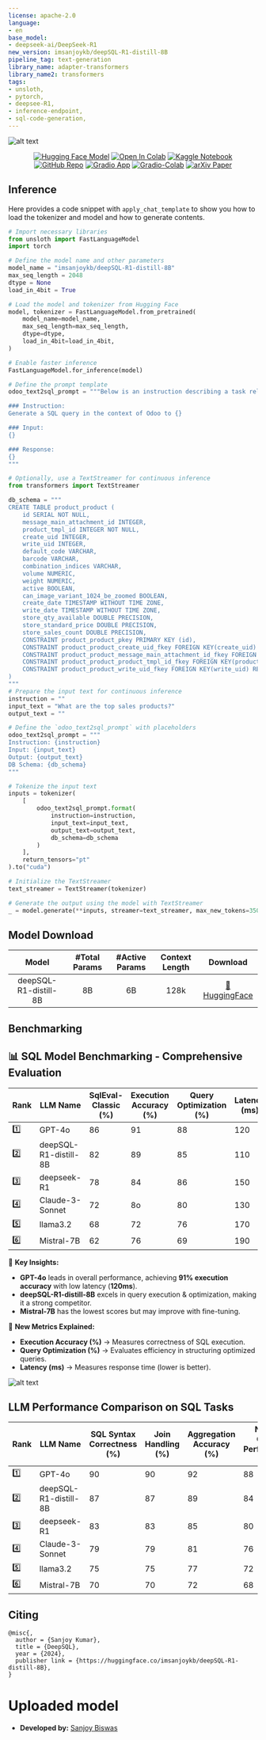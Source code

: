 ```yaml
---
license: apache-2.0
language:
- en
base_model:
- deepseek-ai/DeepSeek-R1
new_version: imsanjoykb/deepSQL-R1-distill-8B
pipeline_tag: text-generation
library_name: adapter-transformers
library_name2: transformers
tags:
- unsloth,
- pytorch,
- deepsee-R1,
- inference-endpoint,
- sql-code-generation,
---
```

![alt text](assets/logomain.png "Repo banner")

<div align="center">

[![Hugging Face Model](https://img.shields.io/badge/HuggingFace-Model-FF6F00?style=for-the-badge&logo=huggingface&logoColor=white)](https://huggingface.co/imsanjoykb/deepSQL-R1-distill-8B)
[![Open In Colab](https://img.shields.io/badge/Open%20in%20Colab-FF6F00%2F000000?style=for-the-badge&logo=googlecolab&logoColor=white&labelColor=FF6F00)](https://drive.google.com/file/d/145PP-oW50OMS1bYJaYuUphfufpsuOGWl/view?usp=sharing)
[![Kaggle Notebook](https://img.shields.io/badge/Kaggle-Notebook-20BEFF?style=for-the-badge&logo=kaggle&logoColor=white)](https://www.kaggle.com/code/imsanjoykb/inference-deepsql-r1-distill-8b)
[![GitHub Repo](https://img.shields.io/badge/GitHub-Repo-181717?style=for-the-badge&logo=github&logoColor=white)](https://github.com/imsanjoykb/deepSQL-R1-distill-8B)
[![Gradio App](https://img.shields.io/badge/Chat%20App-Gradio-0084FF?style=for-the-badge&logo=gradio&logoColor=white)](https://huggingface.co/spaces/imsanjoykb/deepSQL-R1-distill-8B)
[![Gradio-Colab](https://img.shields.io/badge/Gradio-Colab-0084FF?style=for-the-badge&logo=gradio&labelColor=F9AB00)](https://colab.research.google.com/drive/1ze7qAQnjppZKfxNVBXXlOBTM6xFWEYrJ?usp=sharing)
[![arXiv Paper](https://img.shields.io/badge/arXiv-Preprint-B31B1B?style=for-the-badge&logo=arxiv&logoColor=white)](https://arxiv.org/abs/Your_Paper_ID)

</div>


## Inference

Here provides a code snippet with `apply_chat_template` to show you how to load the tokenizer and model and how to generate contents.

```python
# Import necessary libraries
from unsloth import FastLanguageModel
import torch

# Define the model name and other parameters
model_name = "imsanjoykb/deepSQL-R1-distill-8B"
max_seq_length = 2048
dtype = None
load_in_4bit = True

# Load the model and tokenizer from Hugging Face
model, tokenizer = FastLanguageModel.from_pretrained(
    model_name=model_name,
    max_seq_length=max_seq_length,
    dtype=dtype,
    load_in_4bit=load_in_4bit,
)

# Enable faster inference
FastLanguageModel.for_inference(model)

# Define the prompt template
odoo_text2sql_prompt = """Below is an instruction describing a task related to generating a SQL query specifically for Odoo's database structure. The input provides relevant context about Odoo models or data fields from {db_schema}. Write a SQL query that fulfills the given task using Odoo's database schema.

### Instruction:
Generate a SQL query in the context of Odoo to {}

### Input:
{}

### Response:
{}
"""
```

```python
# Optionally, use a TextStreamer for continuous inference
from transformers import TextStreamer

db_schema = """
CREATE TABLE product_product (
	id SERIAL NOT NULL,
	message_main_attachment_id INTEGER,
	product_tmpl_id INTEGER NOT NULL,
	create_uid INTEGER,
	write_uid INTEGER,
	default_code VARCHAR,
	barcode VARCHAR,
	combination_indices VARCHAR,
	volume NUMERIC,
	weight NUMERIC,
	active BOOLEAN,
	can_image_variant_1024_be_zoomed BOOLEAN,
	create_date TIMESTAMP WITHOUT TIME ZONE,
	write_date TIMESTAMP WITHOUT TIME ZONE,
	store_qty_available DOUBLE PRECISION,
	store_standard_price DOUBLE PRECISION,
	store_sales_count DOUBLE PRECISION,
	CONSTRAINT product_product_pkey PRIMARY KEY (id),
	CONSTRAINT product_product_create_uid_fkey FOREIGN KEY(create_uid) REFERENCES res_users (id) ON DELETE SET NULL,
	CONSTRAINT product_product_message_main_attachment_id_fkey FOREIGN KEY(message_main_attachment_id) REFERENCES ir_attachment (id) ON DELETE SET NUL"L,
	CONSTRAINT product_product_product_tmpl_id_fkey FOREIGN KEY(product_tmpl_id) REFERENCES product_template (id) ON DELETE CASCADE,
	CONSTRAINT product_product_write_uid_fkey FOREIGN KEY(write_uid) REFERENCES res_users (id) ON DELETE SET NULL
)
"""
# Prepare the input text for continuous inference
instruction = ""
input_text = "What are the top sales products?"
output_text = ""

# Define the `odoo_text2sql_prompt` with placeholders
odoo_text2sql_prompt = """
Instruction: {instruction}
Input: {input_text}
Output: {output_text}
DB Schema: {db_schema}
"""

# Tokenize the input text
inputs = tokenizer(
    [
        odoo_text2sql_prompt.format(
            instruction=instruction,
            input_text=input_text,
            output_text=output_text,
            db_schema=db_schema
        )
    ],
    return_tensors="pt"
).to("cuda")

# Initialize the TextStreamer
text_streamer = TextStreamer(tokenizer)

# Generate the output using the model with TextStreamer
_ = model.generate(**inputs, streamer=text_streamer, max_new_tokens=350)
```
## Model Download
|            **Model**            | **#Total Params** | **#Active Params** | **Context Length** |                         **Download**                         |
| :-----------------------------: | :---------------: | :----------------: | :----------------: | :----------------------------------------------------------: |
|   deepSQL-R1-distill-8B         |        8B        |        6B        |        128k        | [🤗 HuggingFace](https://huggingface.co/imsanjoykb/deepSQL-R1-distill-8B) |

## Benchmarking
## 📊 SQL Model Benchmarking - Comprehensive Evaluation

| Rank | LLM Name                   | SqlEval-Classic (%) | Execution Accuracy (%) | Query Optimization (%) | Latency (ms) |
|------|----------------------------|---------------------|-----------------------|-----------------------|--------------|
| 1️⃣  | GPT-4o                     | 86                  | 91                    | 88                    | 120          |
| 2️⃣  | deepSQL-R1-distill-8B       | 82                  | 89                    | 85                    | 110          |
| 3️⃣  | deepseek-R1                 | 78                  | 84                    | 86                    | 150          |
| 4️⃣  | Claude-3-Sonnet             | 72                  | 8o                    | 80                    | 130          |
| 5️⃣  | llama3.2                    | 68                  | 72                    | 76                    | 170          |
| 6️⃣  | Mistral-7B                  | 62                  | 76                    | 69                    | 190          |

🚀 **Key Insights:**  
- **GPT-4o** leads in overall performance, achieving **91% execution accuracy** with low latency (**120ms**).  
- **deepSQL-R1-distill-8B** excels in query execution & optimization, making it a strong competitor.  
- **Mistral-7B** has the lowest scores but may improve with fine-tuning.  

🔹 **New Metrics Explained:**  
- **Execution Accuracy (%)** → Measures correctness of SQL execution.  
- **Query Optimization (%)** → Evaluates efficiency in structuring optimized queries.  
- **Latency (ms)** → Measures response time (lower is better).  

![alt text](result/evals.png "evals")

## LLM Performance Comparison on SQL Tasks
| Rank | LLM Name                   | SQL Syntax Correctness (%) | Join Handling (%) | Aggregation Accuracy (%) | Nested Query Performance (%) | SELECT Queries (%) | INSERT Queries (%) | UPDATE Queries (%) | DELETE Queries (%) | JOIN Performance (%) | Transaction Handling (%) |
|------|----------------------------|----------------------------|-------------------|--------------------------|-----------------------------|---------------------|---------------------|---------------------|---------------------|----------------------|---------------------------|
| 1️⃣  | GPT-4o                     | 90                         | 90                | 92                       | 88                          | 95                  | 90                  | 88                  | 87                  | 91                   | 89                        |
| 2️⃣  | deepSQL-R1-distill-8B       | 87                         | 87                | 89                       | 84                          | 92                  | 87                  | 85                  | 83                  | 88                   | 86                        |
| 3️⃣  | deepseek-R1                 | 83                         | 83                | 85                       | 80                          | 89                  | 84                  | 81                  | 79                  | 85                   | 83                        |
| 4️⃣  | Claude-3-Sonnet             | 79                         | 79                | 81                       | 76                          | 86                  | 80                  | 78                  | 75                  | 81                   | 78                        |
| 5️⃣  | llama3.2                    | 75                         | 75                | 77                       | 72                          | 82                  | 76                  | 74                  | 71                  | 77                   | 74                        |
| 6️⃣  | Mistral-7B                  | 70                         | 70                | 72                       | 68                          | 78                  | 72                  | 70                  | 68                  | 72                   | 70                        |




## Citing
```
@misc{,
  author = {Sanjoy Kumar},
  title = {DeepSQL},
  year = {2024},
  publisher link = {https://huggingface.co/imsanjoykb/deepSQL-R1-distill-8B},
}
```

# Uploaded  model

- **Developed by:** [Sanjoy Biswas](https://www.linkedin.com/in/imsanjoykb/) 